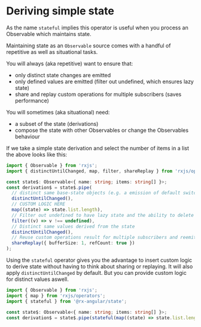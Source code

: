 # Deriving simple state

As the name `stateful` implies this operator is useful when you process an Observable which maintains state.

Maintaining state as an `Observable` source comes with a handful of repetitive as well as situational tasks.

You will always (aka repetitive) want to ensure that:

- only distinct state changes are emitted
- only defined values are emitted (filter out undefined, which ensures lazy state)
- share and replay custom operations for multiple subscribers (saves performance)

You will sometimes (aka situational) need:

- a subset of the state (derivations)
- compose the state with other Observables or change the Observables behaviour

If we take a simple state derivation and select the number of items in a list the above looks like this:

```typescript
import { Observable } from 'rxjs';
import { distinctUntilChanged, map, filter, shareReplay } from 'rxjs/operators';

const state$: Observable<{ name: string; items: string[] }>;
const derivation$ = state$.pipe(
  // distinct same base-state objects (e.g. a emission of default switch cases, incorrect mutable handling of data) @TODO evaluate benefits vs. overhead
  distinctUntilChanged(),
  // CUSTOM LOGIC HERE
  map((state) => state.list.length),
  // Filter out undefined to have lazy state and the ability to delete state slices over time
  filter((v) => v !== undefined),
  // Distinct same values derived from the state
  distinctUntilChanged(),
  // Reuse custom operations result for multiple subscribers and reemit the last calculated value.
  shareReplay({ bufferSize: 1, refCount: true })
);
```

Using the `stateful` operator gives you the advantage to insert custom logic to derive state without having to think about sharing or replaying. It will also apply `distinctUntilChanged` by default. But you can provide custom logic for distinct values aswell.

```typescript
import { Observable } from 'rxjs';
import { map } from 'rxjs/operators';
import { stateful } from '@rx-angular/state';

const state$: Observable<{ name: string; items: string[] }>;
const derivation$ = state$.pipe(stateful(map((state) => state.list.length)));
```
